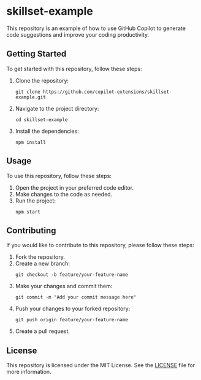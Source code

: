 # skillset-example

This repository is an example of how to use GitHub Copilot to generate code suggestions and improve your coding productivity.

## Getting Started

To get started with this repository, follow these steps:

1. Clone the repository:
   ```
   git clone https://github.com/copilot-extensions/skillset-example.git
   ```
2. Navigate to the project directory:
   ```
   cd skillset-example
   ```
3. Install the dependencies:
   ```
   npm install
   ```

## Usage

To use this repository, follow these steps:

1. Open the project in your preferred code editor.
2. Make changes to the code as needed.
3. Run the project:
   ```
   npm start
   ```

## Contributing

If you would like to contribute to this repository, please follow these steps:

1. Fork the repository.
2. Create a new branch:
   ```
   git checkout -b feature/your-feature-name
   ```
3. Make your changes and commit them:
   ```
   git commit -m "Add your commit message here"
   ```
4. Push your changes to your forked repository:
   ```
   git push origin feature/your-feature-name
   ```
5. Create a pull request.

## License

This repository is licensed under the MIT License. See the [LICENSE](LICENSE) file for more information.
